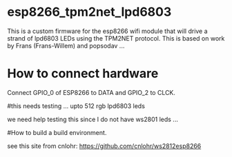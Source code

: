# esp8266_tpm2net_lpd6803
This is a custom firmware for the esp8266 wifi module that will drive a strand of lpd6803 LEDs using the TPM2NET protocol. This is based on work by Frans (Frans-Willem) and popsodav ...

# How to connect hardware

Connect GPIO_0 of ESP8266 to DATA and GPIO_2 to CLCK.

#this needs testing ... upto 512 rgb lpd6803 leds

we need help testing this since I do not have ws2801 leds ...

#How to build a build environment.

see this site from cnlohr: https://github.com/cnlohr/ws2812esp8266
